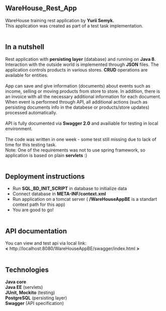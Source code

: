 ## WareHouse_Rest_App

WareHouse training rest application by <b>Yurii Semyk.</b><br/>
This application was created as part of a test task implementation.<br/><br/>



## In a nutshell
Rest application with <b>persisting layer</b> (database) and running on <b>Java 8</b>. Interaction with the outside world is implemented through <b>JSON</b> files.
The application controls products in various stores. <b>CRUD</b> operations are available for entities.
<br/><br/>App can save and give information (documents) 
about events such as income, selling or moving products from store to store. In addition, there is an invoice with all the necessary additional information for each document.<br/>
When event is performed through API, all additional actions (such as persisting documents info in the databese or products/store updates) processed automatically.<br/>
<br/>API is fully documented via <b>Swagger 2.0</b> and availiable for testing in local environment.<br/><br/>
The code was written in one week - some test still missing due to lack of time for this testing task.<br/>
Note: One of the requirements was not to use spring framework, so application is based on plain <b>servlets</b> :)<br/><br/>


## Deployment instructions
- Run <b>SQL_BD_INIT_SCRIPT</b> in database to initialize data<br/>
- Connect database in <b>META-INF/context.xml</b><br/>
- Run application on a tomcat server ( <b>/WareHouseAppBE</b> is a standart context path for this app)<br/>
- You are good to go!<br/><br/>


## API documentation
You can view and test api via local link:<br/> 
<b><</b> http://localhost:8080/WareHouseAppBE/swagger/index.html <b>></b><br/><br/>


## Technologies
<b>Java core</b><br/>
<b>Java EE</b> (servlets)<br/>
<b>JUnit, Mockito</b> (testing)<br/>
<b>PostgreSQL</b> (persisting layer)<br/>
<b>Swagger</b> (API specification)
